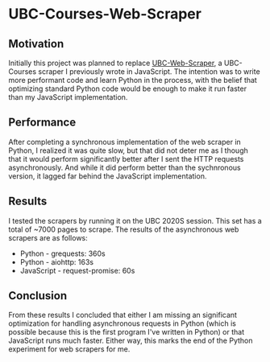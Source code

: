 # UBC-Courses-Web-Scraper
## Motivation
Initially this project was planned to replace [UBC-Web-Scraper](https://github.com/qstevens/UBC-Web-Scraper), a UBC-Courses scraper I previously wrote in JavaScript. The intention was to write more performant code and learn Python in the process, with the belief that optimizing standard Python code would be enough to make it run faster than my JavaScript implementation.

## Performance
After completing a synchronous implementation of the web scraper in Python, I realized it was quite slow, but that did not deter me as I though that it would perform significantly better after I sent the HTTP requests asynchronously. And while it did perform better than the sychnronous version, it lagged far behind the JavaScript implementation.


## Results
I tested the scrapers by running it on the UBC 2020S session. This set has a total of ~7000 pages to scrape. 
The results of the asynchronous web scrapers are as follows:
- Python - grequests: 360s
- Python - aiohttp: 163s
- JavaScript - request-promise: 60s

## Conclusion
From these results I concluded that either I am missing an significant optimization for handling asynchronous requests in Python (which is possible because this is the first program I've written in Python) or that JavaScript runs much faster. Either way, this marks the end of the Python experiment for web scrapers for me.
